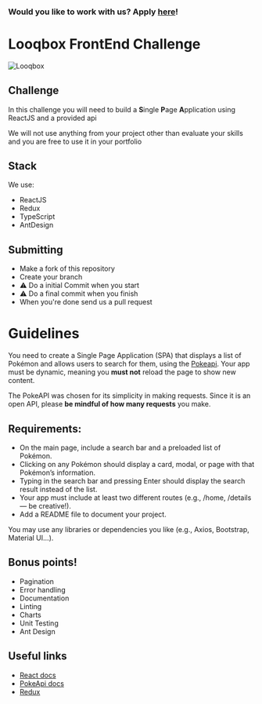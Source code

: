 ### Would you like to work with us? Apply [here](https://looqbox.gupy.io/)!

# Looqbox FrontEnd Challenge
![Looqbox](https://github.com/looqbox/looqbox-frontend-challenge/blob/master/logo.png)

## Challenge
In this challenge you will need to build a **S**ingle **P**age **A**pplication using ReactJS and a provided api

We will not use anything from your project other than evaluate your skills and you are free to use it in your portfolio

## Stack
We use:
- ReactJS
- Redux
- TypeScript
- AntDesign

## Submitting
- Make a fork of this repository
- Create your branch
- ⚠️ Do a initial Commit when you start
- ⚠️ Do a final commit when you finish
- When you're done send us a pull request

# Guidelines
You need to create a Single Page Application (SPA) that displays a list of Pokémon and allows users to search for them, using the [Pokeapi](https://pokeapi.co/docs/v2). Your app must be dynamic, meaning you **must not** reload the page to show new content.

The PokeAPI was chosen for its simplicity in making requests. Since it is an open API, please **be mindful of how many requests** you make.

## Requirements:

- On the main page, include a search bar and a preloaded list of Pokémon.
- Clicking on any Pokémon should display a card, modal, or page with that Pokémon’s information.
- Typing in the search bar and pressing Enter should display the search result instead of the list.
- Your app must include at least two different routes (e.g., /home, /details — be creative!).
- Add a README file to document your project.

You may use any libraries or dependencies you like (e.g., Axios, Bootstrap, Material UI...).

## Bonus points!
- Pagination
- Error handling
- Documentation
- Linting
- Charts
- Unit Testing
- Ant Design

## Useful links
- [React docs](https://react.dev/)
- [PokeApi docs](https://pokeapi.co/docs/v2)
- [Redux](https://redux.js.org/)
